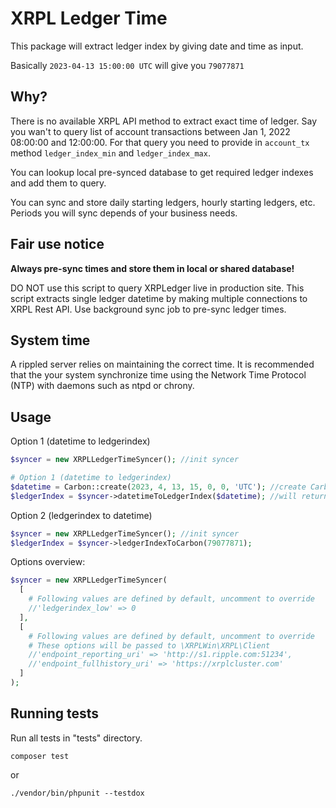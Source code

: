 # XRPL Ledger Time

This package will extract ledger index by giving date and time as input.

Basically `2023-04-13 15:00:00 UTC` will give you `79077871`

## Why?

There is no available XRPL API method to extract exact time of ledger. Say you wan't to query list of account transactions between Jan 1, 2022 08:00:00 and 12:00:00. For that query you need to provide in `account_tx` method `ledger_index_min` and `ledger_index_max`.

You can lookup local pre-synced database to get required ledger indexes and add them to query.

You can sync and store daily starting ledgers, hourly starting ledgers, etc. Periods you will sync depends of your business needs.

## Fair use notice

**Always pre-sync times and store them in local or shared database!**

DO NOT use this script to query XRPLedger live in production site. This script extracts single ledger datetime by making multiple connections to XRPL Rest API. Use background sync job to pre-sync ledger times.

## System time

A rippled server relies on maintaining the correct time. It is recommended that the your system synchronize time using the Network Time Protocol (NTP) with daemons such as ntpd or chrony.

## Usage

Option 1 (datetime to ledgerindex)
```PHP
$syncer = new XRPLLedgerTimeSyncer(); //init syncer

# Option 1 (datetime to ledgerindex)
$datetime = Carbon::create(2023, 4, 13, 15, 0, 0, 'UTC'); //create Carbon datetime object
$ledgerIndex = $syncer->datetimeToLedgerIndex($datetime); //will return: 79077871
```

Option 2 (ledgerindex to datetime)
```PHP
$syncer = new XRPLLedgerTimeSyncer(); //init syncer
$ledgerIndex = $syncer->ledgerIndexToCarbon(79077871);
```

Options overview:
```PHP
$syncer = new XRPLLedgerTimeSyncer(
  [
    # Following values are defined by default, uncomment to override
    //'ledgerindex_low' => 0
  ],
  [
    # Following values are defined by default, uncomment to override
    # These options will be passed to \XRPLWin\XRPL\Client
    //'endpoint_reporting_uri' => 'http://s1.ripple.com:51234',
    //'endpoint_fullhistory_uri' => 'https://xrplcluster.com'
  ]
); 
```

## Running tests
Run all tests in "tests" directory.
```
composer test
```
or
```
./vendor/bin/phpunit --testdox
```